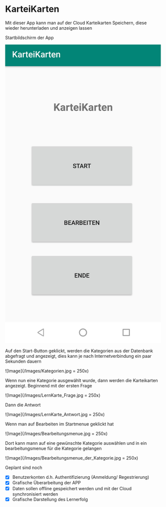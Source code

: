 # KarteiKarten
Mit dieser App kann man auf der Cloud Karteikarten Speichern, diese wieder herunterladen und anzeigen lassen

Startbildschirm der App

![Images](/Images/Start_Screen.jpg)


Auf den Start-Button geklickt, werden die Kategorien aus der Datenbank abgefragt und angezeigt, dies kann je nach Internetverbindung ein paar Sekunden dauern

![Image](/Images/Kategorien.jpg = 250x)


Wenn nun eine Kategorie ausgewählt wurde, dann werden die Karteikarten angezeigt. Beginnend mit der ersten Frage

![Image](/Images/LernKarte_Frage.jpg = 250x)

Dann die Antwort

![Image](/Images/LernKarte_Antwort.jpg = 250x)


Wenn man auf Bearbeiten im Startmenue geklickt hat

![Image](/Images/Bearbeitungsmenue.jpg = 250x)

Dort kann mann auf eine gewünschte Kategorie auswählen und in ein bearbeitungsmenue für die Kategorie gelangen

![Image](/Images/Bearbeitungsmenue_der_Kategorie.jpg = 250x)




Geplant sind noch 
- [x] Benutzerkonten d.h. Authentifizierung (Anmeldung/ Regestrierung)
- [x] Grafische Überarbeitung der APP
- [x] Daten sollen offline gespeichert werden und mit der Cloud synchronisiert werden
- [x] Grafische Darstellung des Lernerfolg
